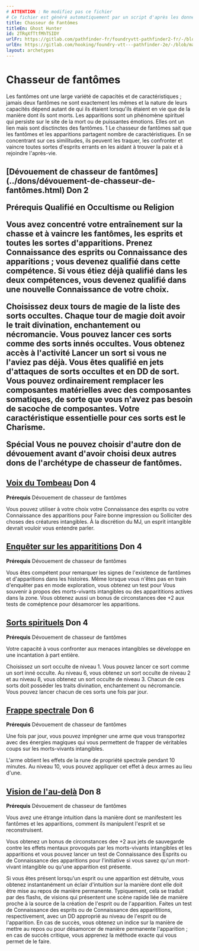 ```yaml
---
# ATTENTION : Ne modifiez pas ce fichier
# Ce fichier est généré automatiquement par un script d'après les données du module Foundry VTT officiel et de sa traduction
title: Chasseur de Fantômes
titleEn: Ghost Hunter
id: 2TRqXfTtfMhTSIDY
urlFr: https://gitlab.com/pathfinder-fr/foundryvtt-pathfinder2-fr/-/blob/master/data/archetypes/2TRqXfTtfMhTSIDY.htm
urlEn: https://gitlab.com/hooking/foundry-vtt---pathfinder-2e/-/blob/master/packs/data/archetypes.db/ghost-hunter.json
layout: archetypes
---
```

# Chasseur de fantômes

Les fantômes ont une large variété de capacités et de caractéristiques ; jamais deux fantômes ne sont exactement les mêmes et la nature de leurs capacités dépend autant de qui ils étaient lorsqu'ils étaient en vie que de la manière dont ils sont morts. Les apparitions sont un phénomène spirituel qui persiste sur le site de la mort ou de puissantes émotions. Elles ont un lien mais sont disctinctes des fantômes.
1
Le chasseur de fantômes sait que les fantômes et les apparitions partagent nombre de caractéristiques. En se concentrant sur ces similitudes, ils peuvent les traquer, les confronter et vaincre toutes sortes d'esprits errants en les aidant à trouver la paix et à rejoindre l'après-vie.

<h2 style="text-align: left;">[Dévouement de chasseur de fantômes](../dons/dévouement-de-chasseur-de-fantômes.html) Don 2

**Prérequis** Qualifié en Occultisme ou Religion

Vous avez concentré votre entraînement sur la chasse et à vaincre les fantômes, les esprits et toutes les sortes d'apparitions. Prenez Connaissance des esprits ou Connaissance des apparitions ; vous devenez qualifié dans cette compétence. Si vous étiez déjà qualifié dans les deux compétences, vous devenez qualifié dans une nouvelle Connaissance de votre choix.

Choisissez deux tours de magie de la liste des sorts occultes. Chaque tour de magie doit avoir le trait divination, enchantement ou nécromancie. Vous pouvez lancer ces sorts comme des sorts innés occultes. Vous obtenez accès à l'activité Lancer un sort si vous ne l'aviez pas déjà. Vous êtes qualifié en jets d'attaques de sorts occultes et en DD de sort. Vous pouvez ordinairement remplacer les composantes matérielles avec des composantes somatiques, de sorte que vous n'avez pas besoin de sacoche de composantes. Votre caractéristique essentielle pour ces sorts est le Charisme.

**Spécial** Vous ne pouvez choisir d'autre don de dévouement avant d'avoir choisi deux autres dons de l'archétype de chasseur de fantômes.

## [Voix du Tombeau](../dons/voix-du-tombeau.html) Don 4

**Prérequis** Dévouement de chasseur de fantômes

Vous pouvez utiliser à votre choix votre Connaissance des esprits ou votre Connaissance des apparitions pour Faire bonne impression ou Solliciter des choses des créatures intangibles. À la discrétion du MJ, un esprit intangible devrait vouloir vous entendre parler.

## [Enquêter sur les apparititions](../dons/enquêter-sur-les-apparitions.html) Don 4

**Prérequis** Dévouement de chasseur de fantômes

Vous êtes compétent pour remarquer les signes de l'existence de fantômes et d'apparitions dans les histoires. Même lorsque vous n'êtes pas en train d'enquêter pas en mode exploration, vous obtenez un test pour Vous souvenir à propos des morts-vivants intangibles ou des apparititions actives dans la zone. Vous obtenez aussi un bonus de circonstances dee +2 aux tests de coméptence pour désamorcer les apparitions.

## [Sorts spirituels](../dons/sorts-spirituels.html) Don 4

**Prérequis** Dévouement de chasseur de fantômes

Votre capacité à vous confronter aux menaces intangibles se développe en une incantation à part entière.

Choisissez un sort occulte de niveau 1. Vous pouvez lancer ce sort comme un sort inné occulte. Au niveau 6, vous obtenez un sort occulte de niveau 2 et au niveau 8, vous obtenez un sort occulte de niveau 3. Chacun de ces sorts doit posséder les traits divination, enchantement ou nécromancie. Vous pouvez lancer chacun de ces sorts une fois par jour.

## [Frappe spectrale](../dons/frappe-spectrale.html) Don 6

**Prérequis** Dévouement de chasseur de fantômes

Une fois par jour, vous pouvez imprégner une arme que vous transportez avec des énergies magiques qui vous permettent de frapper de véritables coups sur les morts-vivants intangibles.

L'arme obtient les effets de la rune de propriété spectrale pendant 10 minutes. Au niveau 10, vous pouvez appliquer cet effet à deux armes au lieu d'une.

## [Vision de l'au-delà](../dons/vision-de-l-au-delà.html) Don 8

**Prérequis** Dévouement de chasseur de fantômes

Vous avez une étrange intuition dans la manière dont se manifestent les fantômes et les apparitions, comment ils manipulent l'esprit et se reconstruisent.

Vous obtenez un bonus de circonstances dee +2 aux jets de sauvegarde contre les effets mentaux provoqués par les morts-vivants intangibles et les apparitions et vous pouvez lancer un test de Connaissance des Esprits ou de Connaissance des apparitions pour l'initiative si vous savez qu'un mort-vivant intangible ou qu'une apparition est présente.

Si vous êtes présent lorsqu'un esprit ou une apparition est détruite, vous obtenez instantanément un éclair d'intuition sur la manière dont elle doit être mise au repos de manière permanente. Typiquement, cela se traduit par des flashs, de visions qui présentent une scène rapide liée de manière proche à la source de la création de l'esprit ou de l'apparition. Faites un test de Connaissance des esprits ou de Connaissance des apparititions, respectivement, avec un DD approprié au niveau de l'esprit ou de l'apparition. En cas de succès, vous obtenez un indice sur la manière de mettre au repos ou pour désamorcer de manière permanente l'apparition ; en cas de succès critique, vous apprenez la méthode exacte qui vous permet de le faire.
